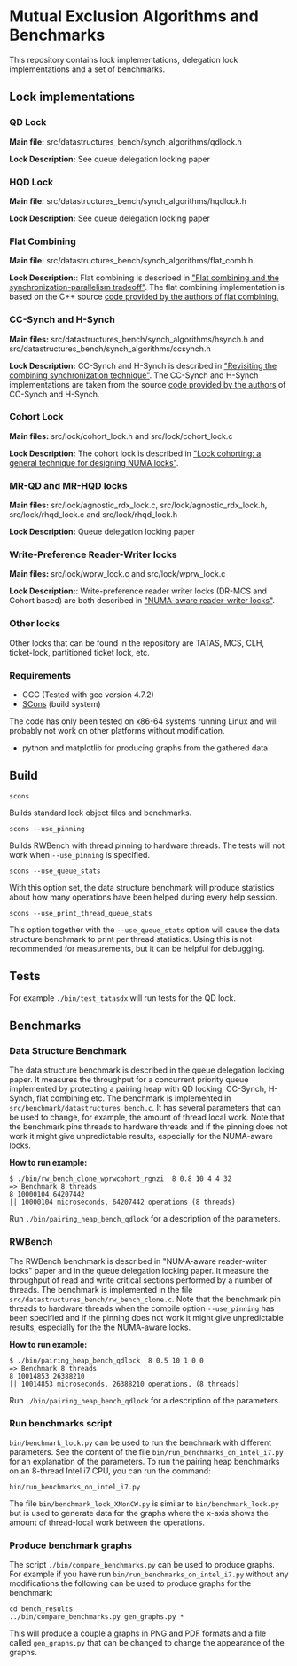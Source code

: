 Mutual Exclusion Algorithms and Benchmarks 
==========================================

This repository contains lock implementations, delegation lock
implementations and a set of benchmarks.

## Lock implementations ##

### QD Lock ###

**Main file:** src/datastructures_bench/synch_algorithms/qdlock.h

**Lock Description:** See queue delegation locking paper 

### HQD Lock ###

**Main file:** src/datastructures_bench/synch_algorithms/hqdlock.h

**Lock Description:** See queue delegation locking paper 

### Flat Combining ###

**Main file:** src/datastructures_bench/synch_algorithms/flat_comb.h

**Lock Description:**: Flat combining is described in
  ["Flat combining and the synchronization-parallelism tradeoff"][FCPaper].
  The flat combining implementation is based on the C++ source
  [code provided by the authors of flat combining.][FCSource]

[FCPaper]: http://dl.acm.org/citation.cfm?id=1810479.1810540
[FCSource]: https://github.com/mit-carbon/Flat-Combining

### CC-Synch and H-Synch ###

**Main files:** src/datastructures_bench/synch_algorithms/hsynch.h and
  src/datastructures_bench/synch_algorithms/ccsynch.h

**Lock Description:** CC-Synch and H-Synch is described in
  ["Revisiting the combining synchronization technique"][SynchPaper].
  The CC-Synch and H-Synch implementations are taken from the source
  [code provided by the authors][SynchSource] of CC-Synch and
  H-Synch.

[SynchPaper]: http://dl.acm.org/citation.cfm?id=2145849
[SynchSource]: https://code.google.com/p/sim-universal-construction/

### Cohort Lock ###

**Main files:** src/lock/cohort_lock.h and src/lock/cohort_lock.c

**Lock Description:** The cohort lock is described in
  ["Lock cohorting: a general technique for designing NUMA locks"][CohortPaper].

[CohortPaper]: http://dl.acm.org/citation.cfm?id=2145848

### MR-QD and MR-HQD locks ###

**Main files:** src/lock/agnostic_rdx_lock.c,
  src/lock/agnostic_rdx_lock.h, src/lock/rhqd_lock.c and
  src/lock/rhqd_lock.h

**Lock Description:** Queue delegation locking paper

### Write-Preference Reader-Writer locks ###

**Main files:** src/lock/wprw_lock.c and src/lock/wprw_lock.c 

**Lock Description:**: Write-preference reader writer locks (DR-MCS
  and Cohort based) are both described in
  ["NUMA-aware reader-writer locks"][NumaRWPaper].

[NumaRWPaper]: http://dl.acm.org/citation.cfm?id=2442532

### Other locks ###

Other locks that can be found in the repository are TATAS, MCS, CLH,
ticket-lock, partitioned ticket lock, etc.

### Requirements ###

* GCC (Tested with gcc version 4.7.2)
* [SCons](http://www.scons.org/) (build system)

The code has only been tested on x86-64 systems running Linux and will
probably not work on other platforms without modification.

* python and matplotlib for producing graphs from the gathered data

## Build ##

`scons`

Builds standard lock object files and benchmarks.

`scons --use_pinning`

Builds RWBench with thread pinning to hardware threads. The tests will
not work when `--use_pinning` is specified.

`scons --use_queue_stats`

With this option set, the data structure benchmark will produce
statistics about how many operations have been helped during
every help session.

`scons --use_print_thread_queue_stats`

This option together with the `--use_queue_stats` option will cause
the data structure benchmark to print per thread statistics. Using
this is not recommended for measurements, but it can be helpful for
debugging.

## Tests ##

For example `./bin/test_tatasdx` will run tests for the QD lock.

## Benchmarks ##

### Data Structure Benchmark ###

The data structure benchmark is described in the queue delegation
locking paper. It measures the throughput for a concurrent priority
queue implemented by protecting a pairing heap with QD locking,
CC-Synch, H-Synch, flat combining etc. The benchmark is implemented in
`src/benchmark/datastructures_bench.c`. It has several parameters that
can be used to change, for example, the amount of thread local
work. Note that the benchmark pins threads to hardware threads and if
the pinning does not work it might give unpredictable results,
especially for the NUMA-aware locks.

**How to run example:**

    $ ./bin/rw_bench_clone_wprwcohort_rgnzi  8 0.8 10 4 4 32
    => Benchmark 8 threads
    8 10000104 64207442
    || 10000104 microseconds, 64207442 operations (8 threads)



Run `./bin/pairing_heap_bench_qdlock` for a description of the
parameters.


### RWBench ###

The RWBench benchmark is described in "NUMA-aware reader-writer locks"
paper and in the queue delegation locking paper. It measure the
throughput of read and write critical sections performed by a number
of threads. The benchmark is implemented in the file
`src/datastructures_bench/rw_bench_clone.c`.  Note that the benchmark
pin threads to hardware threads when the compile option
`--use_pinning` has been specified and if the pinning does not work it
might give unpredictable results, especially for the the NUMA-aware
locks.

**How to run example:**

    $ ./bin/pairing_heap_bench_qdlock  8 0.5 10 1 0 0
    => Benchmark 8 threads
    8 10014853 26388210
    || 10014853 microseconds, 26388210 operations, (8 threads)


Run `./bin/pairing_heap_bench_qdlock` for a description of the
parameters.

### Run benchmarks script ###

`bin/benchmark_lock.py` can be used to run the benchmark with
different parameters. See the content of the file
`bin/run_benchmarks_on_intel_i7.py` for an explanation of the parameters.
To run the pairing heap benchmarks on an 8-thread Intel i7 CPU,
you can run the command:

`bin/run_benchmarks_on_intel_i7.py`

The file `bin/benchmark_lock_XNonCW.py` is similar to
`bin/benchmark_lock.py` but is used to generate data for the graphs
where the x-axis shows the amount of thread-local work between the
operations.

### Produce benchmark graphs ###

The script `./bin/compare_benchmarks.py` can be used to produce
graphs. For example if you have run
`bin/run_benchmarks_on_intel_i7.py` without any modifications the
following can be used to produce graphs for the benchmark:

    cd bench_results
    ../bin/compare_benchmarks.py gen_graphs.py *

This will produce a couple a graphs in PNG and PDF formats and a file
called `gen_graphs.py` that can be changed to change the appearance of
the graphs.


    


